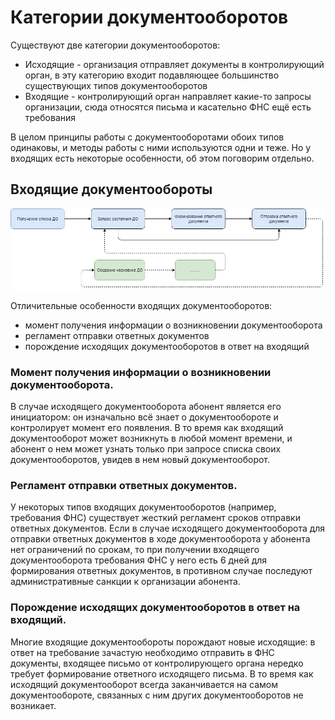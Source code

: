 # Категории документооборотов
Существуют две категории документооборотов:
* Исходящие - организация отправляет документы в контролирующий орган, в эту категорию входит подавляющее большинство существующих типов документооборотов
* Входящие - контролирующий орган направляет какие-то запросы организации, сюда относятся письма и касательно ФНС ещё есть требования

В целом принципы работы с документооборотами обоих типов одинаковы, и методы работы с ними используются одни и теже. Но у входящих есть некоторые особенности, об этом поговорим отдельно.

## Входящие документообороты

![Схема](/images/Входящий%20ДО.jpg)

Отличительные особенности входящих документооборотов:
* момент получения информации о возникновении документооборота
* регламент отправки ответных документов
* порождение исходящих документооборотов в ответ на входящий

### Момент получения информации о возникновении документооборота.
В случае исходящего документооборота абонент является его инициатором: он изначально всё знает о документообороте и контролирует момент его появления. В то время как входящий документооборот может возникнуть в любой момент времени, и абонент о нем может узнать только при запросе списка своих документооборотов, увидев в нем новый документооборот.

### Регламент отправки ответных документов.
У некоторых типов входящих документооборотов (например, требования ФНС) существует жесткий регламент сроков отправки ответных документов. Если в случае исходящего документооборота для отправки ответных документов в ходе документооборота у абонента нет ограничений по срокам, то при получении входящего документооборота требования ФНС у него есть 6 дней для формирования ответных документов, в противном случае последуют административные санкции к организации абонента.

### Порождение исходящих документооборотов в ответ на входящий.
Многие входящие документообороты порождают новые исходящие: в ответ на требование зачастую необходимо отправить в ФНС документы, входящее письмо от контролирующего органа нередко требует формирование ответного исходящего письма. В то время как исходящий документооборот всегда заканчивается на самом документообороте, связанных с ним других документооборотов не возникает.
